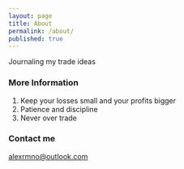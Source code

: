 ```yaml
---
layout: page
title: About
permalink: /about/
published: true
---
```


Journaling my trade ideas


### More Information

1. Keep your losses small and your profits bigger
2. Patience and discipline 
3. Never over trade


### Contact me

[alexrmno@outlook.com](alexrmno@outlook.com)
